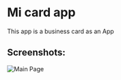 # Mi card app

 This app is a business card as an App  

## Screenshots:
![Main Page](https://github.com/ali-taha-projects/flutter-projects/tree/master/micard_app/screenshots/1)
